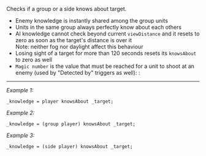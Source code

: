 Checks if a group or a side knows about target.
* Enemy knowledge is instantly shared among the group units
* Units in the same group always perfectly know about each others
* AI knowledge cannot check beyond current `viewDistance` and it resets to zero as soon as the target's distance is over it<br>Note: neither fog nor daylight affect this behaviour
* Losing sight of a target for more than 120 seconds resets its `knowsAbout` to zero as well
* `Magic number` is the value that must be reached for a unit to shoot at an enemy (used by "Detected by" triggers as well):
:


---
*Example 1:*
```sqf
_knowledge = player knowsAbout _target;
```

*Example 2:*
```sqf
_knowledge = (group player) knowsAbout _target;
```

*Example 3:*
```sqf
_knowledge = (side player) knowsAbout _target;
```